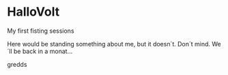 # HalloVolt
My first fisting sessions

Here would be standing something about me, but it doesn´t.
Don´t mind. 
We´ll be back in a monat... 

gredds
